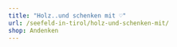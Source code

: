 ```yaml
---
title: "Holz..und schenken mit ♡"
url: /seefeld-in-tirol/holz-und-schenken-mit/
shop: Andenken
---
```

